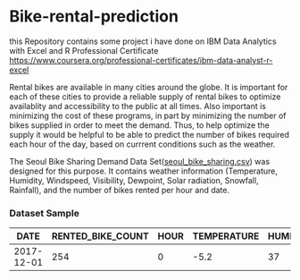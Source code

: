 # Bike-rental-prediction

this Repository contains some project i have done on IBM Data Analytics with Excel and R Professional Certificate
 https://www.coursera.org/professional-certificates/ibm-data-analyst-r-excel

Rental bikes are available in many cities around the globe. It is important for each of these cities to provide a reliable supply of rental bikes to optimize availablity and accessibility to the public at all times. Also important is minimizing the cost of these programs, in part by minimizing the number of bikes supplied in order to meet the demand. Thus, to help optimize the supply it would be helpful to be able to predict the number of bikes required each hour of the day, based on currrent conditions such as the weather.

The Seoul Bike Sharing Demand Data Set([seoul_bike_sharing.csv](seoul_bike_sharing.csv)) was designed for this purpose. It contains weather information (Temperature, Humidity, Windspeed, Visibility, Dewpoint, Solar radiation, Snowfall, Rainfall), and the number of bikes rented per hour and date.

### Dataset Sample
| DATE     | RENTED_BIKE_COUNT | HOUR | TEMPERATURE | HUMIDITY | WIND_SPEED | VISIBILITY | DEW_POINT_TEMPERATURE | SOLAR_RADIATION | RAINFALL | SNOWFALL | SEASONS | HOLIDAY   | FUNCTIONING_DAY |
| ---------|-------------------| -----|-------------|----------|------------|------------|-----------------------|----------------------------|----------|----------|---------|-----------|-----------------|
|2017-12-01|	254               |   0  | -5.2        |     37   |     2.2    |    2000    |           -17.6	      |      0         |   0       |     0    |    0     | WINTER  | NO HOLIDAY|         YES     |

